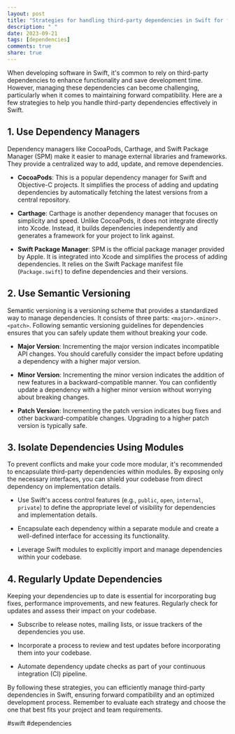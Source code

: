 ```yaml
---
layout: post
title: "Strategies for handling third-party dependencies in Swift for forward compatibility"
description: " "
date: 2023-09-21
tags: [dependencies]
comments: true
share: true
---
```


When developing software in Swift, it's common to rely on third-party dependencies to enhance functionality and save development time. However, managing these dependencies can become challenging, particularly when it comes to maintaining forward compatibility. Here are a few strategies to help you handle third-party dependencies effectively in Swift.

## 1. Use Dependency Managers

Dependency managers like CocoaPods, Carthage, and Swift Package Manager (SPM) make it easier to manage external libraries and frameworks. They provide a centralized way to add, update, and remove dependencies.

* **CocoaPods**: This is a popular dependency manager for Swift and Objective-C projects. It simplifies the process of adding and updating dependencies by automatically fetching the latest versions from a central repository.

* **Carthage**: Carthage is another dependency manager that focuses on simplicity and speed. Unlike CocoaPods, it does not integrate directly into Xcode. Instead, it builds dependencies independently and generates a framework for your project to link against.

* **Swift Package Manager**: SPM is the official package manager provided by Apple. It is integrated into Xcode and simplifies the process of adding dependencies. It relies on the Swift Package manifest file (`Package.swift`) to define dependencies and their versions.

## 2. Use Semantic Versioning

Semantic versioning is a versioning scheme that provides a standardized way to manage dependencies. It consists of three parts: `<major>.<minor>.<patch>`. Following semantic versioning guidelines for dependencies ensures that you can safely update them without breaking your code.

* **Major Version**: Incrementing the major version indicates incompatible API changes. You should carefully consider the impact before updating a dependency with a higher major version.

* **Minor Version**: Incrementing the minor version indicates the addition of new features in a backward-compatible manner. You can confidently update a dependency with a higher minor version without worrying about breaking changes.

* **Patch Version**: Incrementing the patch version indicates bug fixes and other backward-compatible changes. Upgrading to a higher patch version is typically safe.

## 3. Isolate Dependencies Using Modules

To prevent conflicts and make your code more modular, it's recommended to encapsulate third-party dependencies within modules. By exposing only the necessary interfaces, you can shield your codebase from direct dependency on implementation details.

* Use Swift's access control features (e.g., `public`, `open`, `internal`, `private`) to define the appropriate level of visibility for dependencies and implementation details.

* Encapsulate each dependency within a separate module and create a well-defined interface for accessing its functionality.

* Leverage Swift modules to explicitly import and manage dependencies within your codebase.

## 4. Regularly Update Dependencies

Keeping your dependencies up to date is essential for incorporating bug fixes, performance improvements, and new features. Regularly check for updates and assess their impact on your codebase.

* Subscribe to release notes, mailing lists, or issue trackers of the dependencies you use.

* Incorporate a process to review and test updates before incorporating them into your codebase.

* Automate dependency update checks as part of your continuous integration (CI) pipeline.

By following these strategies, you can efficiently manage third-party dependencies in Swift, ensuring forward compatibility and an optimized development process. Remember to evaluate each strategy and choose the one that best fits your project and team requirements.

#swift #dependencies